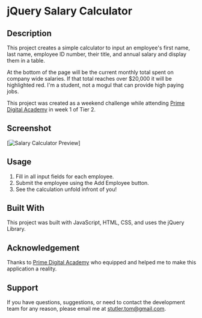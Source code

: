 # jQuery Salary Calculator

## Description

This project creates a simple calculator to input an employee's first name, last name, employee ID number, their title, and annual salary and display them in a table.

At the bottom of the page will be the current monthly total spent on company wide salaries. If that total reaches over $20,000 it will be highlighted red. I'm a student, not a mogul that can provide high paying jobs.

This project was created as a weekend challenge while attending [Prime Digital Academy](www.primeacademy.io) in week 1 of Tier 2.

## Screenshot
[![Salary Calculator Preview](https://github.com/MadTofu22/jquery-salary-calculator/Salary-Calculator-Example.png)]

## Usage

1. Fill in all input fields for each employee.
2. Submit the employee using the Add Employee button.
3. See the calculation unfold infront of you!

## Built With

This project was built with JavaScript, HTML, CSS, and uses the jQuery Library.

## Acknowledgement
Thanks to [Prime Digital Academy](www.primeacademy.io) who equipped and helped me to make this application a reality.

## Support
If you have questions, suggestions, or need to contact the development team for any reason, please email me at [stutler.tom@gmail.com](www.google.com).
